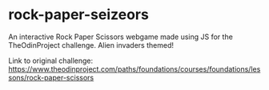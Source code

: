 # rock-paper-seizeors

An interactive Rock Paper Scissors webgame made using JS for the TheOdinProject challenge. Alien invaders themed!

Link to original challenge: https://www.theodinproject.com/paths/foundations/courses/foundations/lessons/rock-paper-scissors
